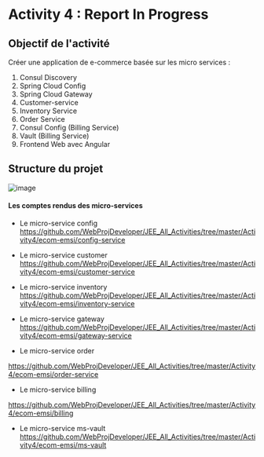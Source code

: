 # Activity 4 : Report In Progress

## Objectif de l'activité
Créer une application de e-commerce basée sur les micro services :
1. Consul Discovery
2. Spring Cloud Config
3. Spring Cloud Gateway
4. Customer-service
5. Inventory Service
6. Order Service
7. Consul Config (Billing Service)
8. Vault (Billing Service)
9. Frontend Web avec Angular

## Structure du projet

![image](https://github.com/WebProjDeveloper/JEE_All_Activities/assets/125798807/3a9f2409-d9da-49e3-a8d3-14ee79a644d6)

#### Les comptes rendus des micro-services

+ Le micro-service config
https://github.com/WebProjDeveloper/JEE_All_Activities/tree/master/Activity4/ecom-emsi/config-service

+ Le micro-service customer
https://github.com/WebProjDeveloper/JEE_All_Activities/tree/master/Activity4/ecom-emsi/customer-service

+ Le micro-service inventory
https://github.com/WebProjDeveloper/JEE_All_Activities/tree/master/Activity4/ecom-emsi/inventory-service

+ Le micro-service gateway
https://github.com/WebProjDeveloper/JEE_All_Activities/tree/master/Activity4/ecom-emsi/gateway-service

+ Le micro-service order
  
https://github.com/WebProjDeveloper/JEE_All_Activities/tree/master/Activity4/ecom-emsi/order-service

+ Le micro-service billing
  
https://github.com/WebProjDeveloper/JEE_All_Activities/tree/master/Activity4/ecom-emsi/billing


+ Le micro-service ms-vault
https://github.com/WebProjDeveloper/JEE_All_Activities/tree/master/Activity4/ecom-emsi/ms-vault
